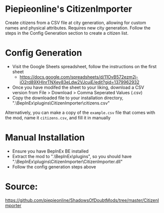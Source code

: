 # Piepieonline's CitizenImporter

Create citizens from a CSV file at city generation, allowing for custom names and physical attributes. Requires new city generation.
Follow the steps in the Config Generation section to create a citizen list.

# Config Generation

* Visit the Google Sheets spreadsheet, follow the instructions on the first sheet
	* https://docs.google.com/spreadsheets/d/11OvB572ezm2j-iO2rd89XHInrTNXey83eLdw2VJcujE/edit?gid=1379962932
* Once you have modifed the sheet to your liking, download a CSV version from File > Download > Comma Seperated Values (.csv)
* Copy the downloaded file to your installation directory, ".\BepInEx\plugins\CitizenImporter\citizens.csv"

Alternatively, you can make a copy of the `example.csv` file that comes with the mod, name it `citizens.csv`, and fill it in manually

# Manual Installation

* Ensure you have BepInEx BE installed
* Extract the mod to ".\BepInEx\plugins\", so you should have ".\BepInEx\plugins\CitizenImporter\CitizenImporter.dll"
* Follow the config generation steps above

# Source:

https://github.com/piepieonline/ShadowsOfDoubtMods/tree/master/CitizenImporter
